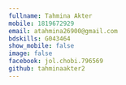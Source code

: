 ```yaml
---
fullname: Tahmina Akter
mobile: 1819672929
email: atahmina26900@gmail.com
bdskills: G043464
show_mobile: false
image: false
facebook: jol.chobi.796569
github: tahminaakter2
---
```

